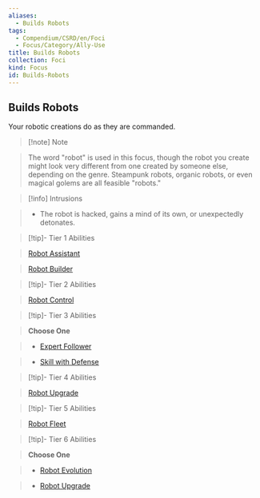 ```yaml
---
aliases:
  - Builds Robots
tags:
  - Compendium/CSRD/en/Foci
  - Focus/Category/Ally-Use
title: Builds Robots
collection: Foci
kind: Focus
id: Builds-Robots
---
```

## Builds Robots  
  
Your robotic creations do as they are commanded.  
  

  
>[!note] Note  
  
>The word "robot" is used in this focus, though the robot you create might look very different from one created by someone else, depending on the genre. Steampunk robots, organic robots, or even magical golems are all feasible "robots." 
  
  
  

  
>[!info] Intrusions  
  
>- The robot is hacked, gains a mind of its own, or unexpectedly detonates.  
  

  

  
>[!tip]- Tier 1 Abilities  
  
> [Robot Assistant](Robot-Assistant.md)  
  
> [Robot Builder](Robot-Builder.md)  
  

  

  
>[!tip]- Tier 2 Abilities  
  
> [Robot Control](Robot-Control.md)  
  

  

  
>[!tip]- Tier 3 Abilities  
  
> **Choose One**  
  
>- [Expert Follower](Expert-Follower.md)  
  
>- [Skill with Defense](Skill-With-Defense.md)  
  

  

  
>[!tip]- Tier 4 Abilities  
  
> [Robot Upgrade](Robot-Upgrade.md)  
  

  

  
>[!tip]- Tier 5 Abilities  
  
> [Robot Fleet](Robot-Fleet.md)  
  

  

  
>[!tip]- Tier 6 Abilities  
  
> **Choose One**  
  
>- [Robot Evolution](Robot-Evolution.md)  
  
>- [Robot Upgrade](Robot-Upgrade.md)
